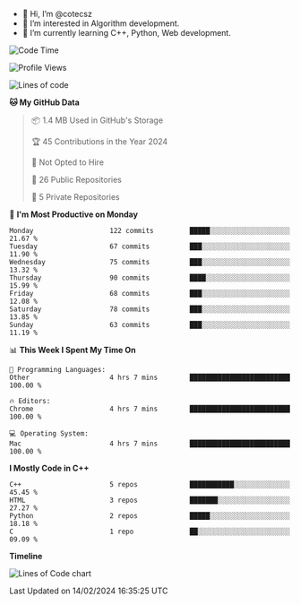- 👋 Hi, I’m @cotecsz
- 👀 I’m interested in Algorithm development.
- 🌱 I’m currently learning C++, Python, Web development.

<!---
cotecsz/cotecsz is a ✨ special ✨ repository because its `README.md` (this file) appears on your GitHub profile.
You can click the Preview link to take a look at your changes.
--->

<!--START_SECTION:waka-->
![Code Time](http://img.shields.io/badge/Code%20Time-496%20hrs%2051%20mins-blue)

![Profile Views](http://img.shields.io/badge/Profile%20Views-0-blue)

![Lines of code](https://img.shields.io/badge/From%20Hello%20World%20I%27ve%20Written-1.2%20million%20lines%20of%20code-blue)

**🐱 My GitHub Data** 

> 📦 1.4 MB Used in GitHub's Storage 
 > 
> 🏆 45 Contributions in the Year 2024
 > 
> 🚫 Not Opted to Hire
 > 
> 📜 26 Public Repositories 
 > 
> 🔑 5 Private Repositories 
 > 
📅 **I'm Most Productive on Monday** 

```text
Monday                   122 commits         █████░░░░░░░░░░░░░░░░░░░░   21.67 % 
Tuesday                  67 commits          ███░░░░░░░░░░░░░░░░░░░░░░   11.90 % 
Wednesday                75 commits          ███░░░░░░░░░░░░░░░░░░░░░░   13.32 % 
Thursday                 90 commits          ████░░░░░░░░░░░░░░░░░░░░░   15.99 % 
Friday                   68 commits          ███░░░░░░░░░░░░░░░░░░░░░░   12.08 % 
Saturday                 78 commits          ███░░░░░░░░░░░░░░░░░░░░░░   13.85 % 
Sunday                   63 commits          ███░░░░░░░░░░░░░░░░░░░░░░   11.19 % 
```


📊 **This Week I Spent My Time On** 

```text
💬 Programming Languages: 
Other                    4 hrs 7 mins        █████████████████████████   100.00 % 

🔥 Editors: 
Chrome                   4 hrs 7 mins        █████████████████████████   100.00 % 

💻 Operating System: 
Mac                      4 hrs 7 mins        █████████████████████████   100.00 % 
```

**I Mostly Code in C++** 

```text
C++                      5 repos             ███████████░░░░░░░░░░░░░░   45.45 % 
HTML                     3 repos             ███████░░░░░░░░░░░░░░░░░░   27.27 % 
Python                   2 repos             █████░░░░░░░░░░░░░░░░░░░░   18.18 % 
C                        1 repo              ██░░░░░░░░░░░░░░░░░░░░░░░   09.09 % 
```



**Timeline**

![Lines of Code chart](https://raw.githubusercontent.com/cotecsz/cotecsz/master/assets/bar_graph.png)


 Last Updated on 14/02/2024 16:35:25 UTC
<!--END_SECTION:waka-->
